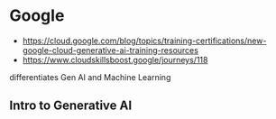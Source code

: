 # Google

* https://cloud.google.com/blog/topics/training-certifications/new-google-cloud-generative-ai-training-resources
* https://www.cloudskillsboost.google/journeys/118

differentiates Gen AI and Machine Learning

## Intro to Generative AI
